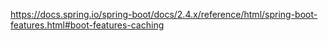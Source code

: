 
https://docs.spring.io/spring-boot/docs/2.4.x/reference/html/spring-boot-features.html#boot-features-caching  
